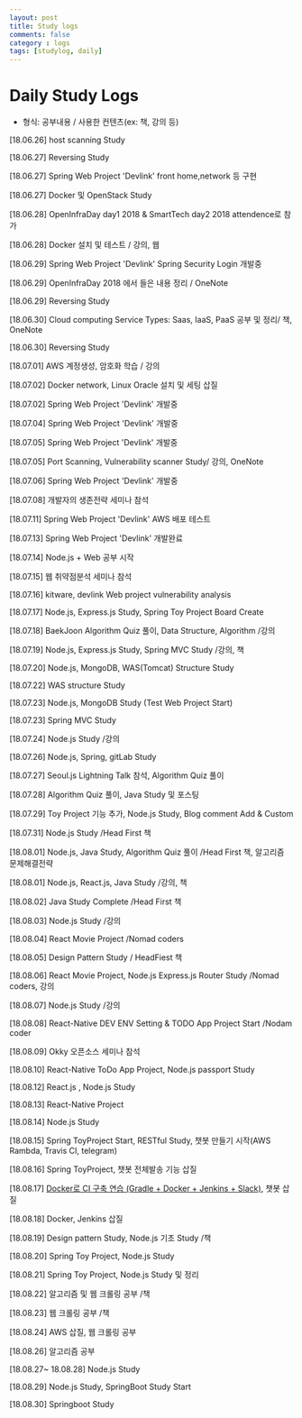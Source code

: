 ```yaml
---
layout: post
title: Study logs
comments: false
category : logs
tags: [studylog, daily]
---
```

# Daily Study Logs
* 형식: 공부내용 / 사용한 컨텐츠(ex: 책, 강의 등)

[18.06.26] host scanning Study

[18.06.27] Reversing Study

[18.06.27] Spring Web Project 'Devlink' front home,network 등 구현

[18.06.27] Docker 및 OpenStack Study 

[18.06.28] OpenInfraDay day1 2018 & SmartTech day2 2018 attendence로 참가

[18.06.28] Docker 설치 및 테스트 / 강의, 웹

[18.06.29] Spring Web Project 'Devlink' Spring Security Login 개발중

[18.06.29] OpenInfraDay 2018 에서 들은 내용 정리 / OneNote

[18.06.29] Reversing Study

[18.06.30] Cloud computing Service Types: Saas, IaaS, PaaS 공부 및 정리/ 책, OneNote

[18.06.30] Reversing Study

[18.07.01] AWS 계정생성, 암호화 학습 / 강의

[18.07.02] Docker network, Linux Oracle 설치 및 세팅 삽질

[18.07.02] Spring Web Project 'Devlink' 개발중

[18.07.04] Spring Web Project 'Devlink' 개발중

[18.07.05] Spring Web Project 'Devlink' 개발중

[18.07.05] Port Scanning, Vulnerability scanner Study/ 강의, OneNote

[18.07.06] Spring Web Project 'Devlink' 개발중

[18.07.08] 개발자의 생존전략 세미나 참석

[18.07.11] Spring Web Project 'Devlink' AWS 배포 테스트

[18.07.13] Spring Web Project 'Devlink' 개발완료

[18.07.14] Node.js + Web 공부 시작

[18.07.15] 웹 취약점분석 세미나 참석

[18.07.16] kitware, devlink Web project vulnerability analysis 

[18.07.17] Node.js, Express.js Study, Spring Toy Project Board Create

[18.07.18] BaekJoon Algorithm Quiz 풀이, Data Structure, Algorithm /강의

[18.07.19] Node.js, Express.js Study, Spring MVC Study /강의, 책

[18.07.20] Node.js, MongoDB, WAS(Tomcat) Structure Study

[18.07.22] WAS structure Study

[18.07.23] Node.js, MongoDB Study (Test Web Project Start)

[18.07.23] Spring MVC Study

[18.07.24] Node.js Study /강의

[18.07.26] Node.js, Spring, gitLab Study

[18.07.27] Seoul.js Lightning Talk 참석, Algorithm Quiz 풀이

[18.07.28] Algorithm Quiz 풀이, Java Study 및 포스팅

[18.07.29] Toy Project 기능 추가, Node.js Study, Blog comment Add & Custom

[18.07.31] Node.js Study /Head First 책

[18.08.01] Node.js, Java Study, Algorithm Quiz 풀이 /Head First 책, 알고리즘 문제해결전략

[18.08.01] Node.js, React.js, Java Study /강의, 책

[18.08.02] Java Study Complete /Head First 책

[18.08.03] Node.js Study /강의

[18.08.04] React Movie Project /Nomad coders

[18.08.05] Design Pattern Study / HeadFiest 책

[18.08.06] React Movie Project, Node.js Express.js Router Study /Nomad coders, 강의

[18.08.07] Node.js Study /강의

[18.08.08] React-Native DEV ENV Setting & TODO App Project Start /Nodam coder

[18.08.09] Okky 오픈소스 세미나 참석

[18.08.10] React-Native ToDo App Project, Node.js passport Study

[18.08.12] React.js , Node.js Study

[18.08.13] React-Native Project

[18.08.14] Node.js Study

[18.08.15] Spring ToyProject Start, RESTful Study, 챗봇 만들기 시작(AWS Rambda, Travis CI, telegram)

[18.08.16] Spring ToyProject, 챗봇 전체발송 기능 삽질

[18.08.17] [Docker로 CI 구축 연습 (Gradle + Docker + Jenkins + Slack)](https://github.com/sehajyang/Gradle-Jenkins-Test), 챗봇 삽질

[18.08.18] Docker, Jenkins 삽질

[18.08.19] Design pattern Study, Node.js 기초 Study /책

[18.08.20] Spring Toy Project, Node.js Study

[18.08.21] Spring Toy Project, Node.js Study 및 정리

[18.08.22] 알고리즘 및 웹 크롤링 공부 /책

[18.08.23] 웹 크롤링 공부 /책

[18.08.24] AWS 삽질, 웹 크롤링 공부

[18.08.26] 알고리즘 공부

[18.08.27~ 18.08.28] Node.js Study

[18.08.29] Node.js Study, SpringBoot Study Start

[18.08.30] Springboot Study

